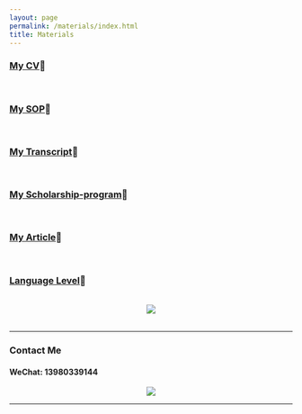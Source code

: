 ```yaml
---
layout: page
permalink: /materials/index.html
title: Materials
---
```


### [My CV](https://zwr0.github.io/images/materials/CV-Zhao.pdf)🔗
<br>

### [My SOP](https://zwr0.github.io/images/materials/SOP-Zhao.pdf)🔗
<br>

### [My Transcript](https://zwr0.github.io/images/materials/Transcript.pdf)🔗
<br>

### [My Scholarship-program](https://zwr0.github.io/images/materials/Scholarship-program.pdf)🔗
<br>

### [My Article](https://zwr0.github.io/images/materials/Article.pdf)🔗
<br>

### [Language Level](https://zwr0.github.io/images/materials/CET6_Zhao.pdf)🔗
<br>

<div style="text-align: center;">
<img src="https://zwr0.github.io/images/materials/1.jpg">
</div>
<br>

---
### Contact Me
#### **WeChat:** 13980339144
<div style="text-align: center;">
<img src="https://zwr0.github.io/images/materials/2.jpg">
</div>

---
<br>
